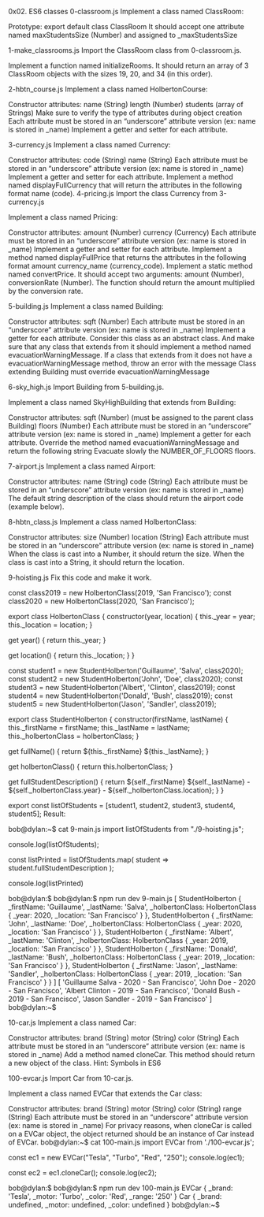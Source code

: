 0x02. ES6 classes
0-classroom.js
Implement a class named ClassRoom:

Prototype: export default class ClassRoom It should accept one attribute named maxStudentsSize (Number) and assigned to _maxStudentsSize

1-make_classrooms.js
Import the ClassRoom class from 0-classroom.js.

Implement a function named initializeRooms. It should return an array of 3 ClassRoom objects with the sizes 19, 20, and 34 (in this order).

2-hbtn_course.js
Implement a class named HolbertonCourse:

Constructor attributes: name (String) length (Number) students (array of Strings) Make sure to verify the type of attributes during object creation Each attribute must be stored in an “underscore” attribute version (ex: name is stored in _name) Implement a getter and setter for each attribute.

3-currency.js
Implement a class named Currency:

Constructor attributes: code (String) name (String) Each attribute must be stored in an “underscore” attribute version (ex: name is stored in _name) Implement a getter and setter for each attribute. Implement a method named displayFullCurrency that will return the attributes in the following format name (code).
4-pricing.js
Import the class Currency from 3-currency.js

Implement a class named Pricing:

Constructor attributes: amount (Number) currency (Currency) Each attribute must be stored in an “underscore” attribute version (ex: name is stored in _name) Implement a getter and setter for each attribute. Implement a method named displayFullPrice that returns the attributes in the following format amount currency_name (currency_code). Implement a static method named convertPrice. It should accept two arguments: amount (Number), conversionRate (Number). The function should return the amount multiplied by the conversion rate.

5-building.js
Implement a class named Building:

Constructor attributes: sqft (Number) Each attribute must be stored in an “underscore” attribute version (ex: name is stored in _name) Implement a getter for each attribute. Consider this class as an abstract class. And make sure that any class that extends from it should implement a method named evacuationWarningMessage. If a class that extends from it does not have a evacuationWarningMessage method, throw an error with the message Class extending Building must override evacuationWarningMessage

6-sky_high.js
Import Building from 5-building.js.

Implement a class named SkyHighBuilding that extends from Building:

Constructor attributes: sqft (Number) (must be assigned to the parent class Building) floors (Number) Each attribute must be stored in an “underscore” attribute version (ex: name is stored in _name) Implement a getter for each attribute. Override the method named evacuationWarningMessage and return the following string Evacuate slowly the NUMBER_OF_FLOORS floors.

7-airport.js
Implement a class named Airport:

Constructor attributes: name (String) code (String) Each attribute must be stored in an “underscore” attribute version (ex: name is stored in _name) The default string description of the class should return the airport code (example below).

8-hbtn_class.js
Implement a class named HolbertonClass:

Constructor attributes: size (Number) location (String) Each attribute must be stored in an “underscore” attribute version (ex: name is stored in _name) When the class is cast into a Number, it should return the size. When the class is cast into a String, it should return the location.

9-hoisting.js
Fix this code and make it work.

const class2019 = new HolbertonClass(2019, 'San Francisco'); const class2020 = new HolbertonClass(2020, 'San Francisco');

export class HolbertonClass { constructor(year, location) { this._year = year; this._location = location; }

get year() { return this._year; }

get location() { return this._location; } }

const student1 = new StudentHolberton('Guillaume', 'Salva', class2020); const student2 = new StudentHolberton('John', 'Doe', class2020); const student3 = new StudentHolberton('Albert', 'Clinton', class2019); const student4 = new StudentHolberton('Donald', 'Bush', class2019); const student5 = new StudentHolberton('Jason', 'Sandler', class2019);

export class StudentHolberton { constructor(firstName, lastName) { this._firstName = firstName; this._lastName = lastName; this._holbertonClass = holbertonClass; }

get fullName() { return ${this._firstName} ${this._lastName}; }

get holbertonClass() { return this.holbertonClass; }

get fullStudentDescription() { return ${self._firstName} ${self._lastName} - ${self._holbertonClass.year} - ${self._holbertonClass.location}; } }

export const listOfStudents = [student1, student2, student3, student4, student5]; Result:

bob@dylan:~$ cat 9-main.js import listOfStudents from "./9-hoisting.js";

console.log(listOfStudents);

const listPrinted = listOfStudents.map( student => student.fullStudentDescription );

console.log(listPrinted)

bob@dylan:$ bob@dylan:$ npm run dev 9-main.js [ StudentHolberton { _firstName: 'Guillaume', _lastName: 'Salva', _holbertonClass: HolbertonClass { _year: 2020, _location: 'San Francisco' } }, StudentHolberton { _firstName: 'John', _lastName: 'Doe', _holbertonClass: HolbertonClass { _year: 2020, _location: 'San Francisco' } }, StudentHolberton { _firstName: 'Albert', _lastName: 'Clinton', _holbertonClass: HolbertonClass { _year: 2019, _location: 'San Francisco' } }, StudentHolberton { _firstName: 'Donald', _lastName: 'Bush', _holbertonClass: HolbertonClass { _year: 2019, _location: 'San Francisco' } }, StudentHolberton { _firstName: 'Jason', _lastName: 'Sandler', _holbertonClass: HolbertonClass { _year: 2019, _location: 'San Francisco' } } ] [ 'Guillaume Salva - 2020 - San Francisco', 'John Doe - 2020 - San Francisco', 'Albert Clinton - 2019 - San Francisco', 'Donald Bush - 2019 - San Francisco', 'Jason Sandler - 2019 - San Francisco' ] bob@dylan:~$

10-car.js
Implement a class named Car:

Constructor attributes: brand (String) motor (String) color (String) Each attribute must be stored in an “underscore” attribute version (ex: name is stored in _name) Add a method named cloneCar. This method should return a new object of the class. Hint: Symbols in ES6

100-evcar.js
Import Car from 10-car.js.

Implement a class named EVCar that extends the Car class:

Constructor attributes: brand (String) motor (String) color (String) range (String) Each attribute must be stored in an “underscore” attribute version (ex: name is stored in _name) For privacy reasons, when cloneCar is called on a EVCar object, the object returned should be an instance of Car instead of EVCar. bob@dylan:~$ cat 100-main.js import EVCar from './100-evcar.js';

const ec1 = new EVCar("Tesla", "Turbo", "Red", "250"); console.log(ec1);

const ec2 = ec1.cloneCar(); console.log(ec2);

bob@dylan:$ bob@dylan:$ npm run dev 100-main.js EVCar { _brand: 'Tesla', _motor: 'Turbo', _color: 'Red', _range: '250' } Car { _brand: undefined, _motor: undefined, _color: undefined } bob@dylan:~$
